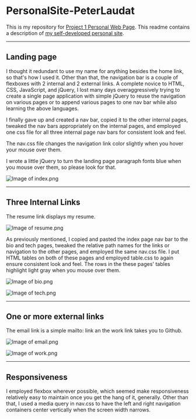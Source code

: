 # PersonalSite-PeterLaudat

This is my repository for [Project 1 Personal Web Page](https://course.ccs.neu.edu/cs5610su20-seattle/hw/su20wd/personal-web-page). This readme contains a description of [my self-developed personal site](https://mysterious-peak-32960.herokuapp.com/).

---

## Landing page

I thought it redundant to use my name for anything besides the home link, so that's how I used it. Other than that, the navigation bar is a couple of flexboxes with 2 internal and 2 external links. A complete novice to HTML, CSS, JavaScript, and jQuery, I lost many days overaggressively trying to create a single page application with simple jQuery to reuse the navigation on various pages or to append various pages to one nav bar while also learning the above languages.

I finally gave up and created a nav bar, copied it to the other internal pages, tweaked the nav bars appropriately on the internal pages, and employed one css file for all three internal page nav bars for consistent look and feel.

The nav.css file changes the navigation link color slightly when you hover your mouse over them.

I wrote a little jQuery to turn the landing page paragraph fonts blue when you mouse over them, so please look for that.

![Image of index.png](https://github.ccs.neu.edu/PersonalSite-PeterLaudat/blob/master/readme_images/index.png)

---

## Three Internal Links

The resume link displays my resume.

![Image of resume.png](https://github.ccs.neu.edu/PersonalSite-PeterLaudat/blob/master/readme_images/resume.png)

As previously mentioned, I copied and pasted the index page nav bar to the bio and tech pages, tweaked the relative path names for the links or navigation to the other pages, and employed the same nav.css file. I put HTML tables on both of these pages and employed table.css to again ensure consistent look and feel. The rows in the these pages' tables highlight light gray when you mouse over them.

![Image of bio.png](https://github.ccs.neu.edu/PersonalSite-PeterLaudat/blob/master/readme_images/bio.png)

![Image of tech.png](https://github.ccs.neu.edu/PersonalSite-PeterLaudat/blob/master/readme_images/tech.png)

---

## One or more external links

The email link is a simple mailto: link an the work link takes you to Github.

![Image of email.png](https://github.ccs.neu.edu/PersonalSite-PeterLaudat/blob/master/readme_images/email.png)

![Image of work.png](https://github.ccs.neu.edu/PersonalSite-PeterLaudat/blob/master/readme_images/work.png)

---

## Responsiveness

I employed flexbox wherever possible, which seemed make responsiveness relatively easy to maintain once you get the hang of it, generally. Other than that, I used a media query in nav.css to have the left and right navigation containers center vertically when the screen width narrows.
